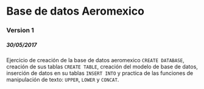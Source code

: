 <h1>Base de datos Aeromexico</h1>
<h3>Version 1</h3>
<h5>30/05/2017</h5>
Ejercicio de creación de la base de datos aeromexico <code>CREATE DATABASE</code>, creación de sus tablas <code>CREATE TABLE</code>, creación del modelo de base de datos, inserción de datos en su tablas <code>INSERT INTO</code> y practica de las funciones de manipulación de texto: <code>UPPER</code>, <code>LOWER</code> y <code>CONCAT</code>.